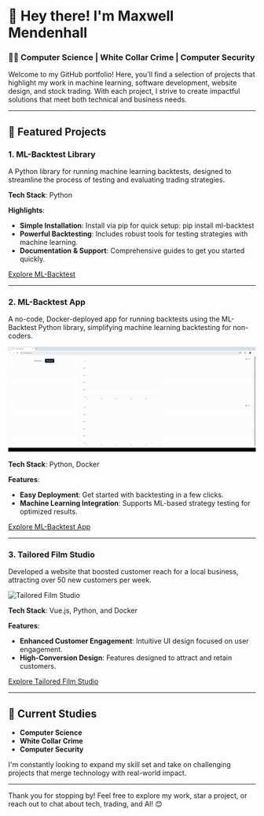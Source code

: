 # 👋 Hey there! I'm Maxwell Mendenhall

### 🧑‍💻 Computer Science | White Collar Crime | Computer Security

Welcome to my GitHub portfolio! Here, you'll find a selection of projects that highlight my work in machine learning, software development, website design, and stock trading. With each project, I strive to create impactful solutions that meet both technical and business needs.

---

## 🚀 Featured Projects

### 1. **ML-Backtest Library**
A Python library for running machine learning backtests, designed to streamline the process of testing and evaluating trading strategies.

**Tech Stack**: Python

**Highlights**:
- **Simple Installation**: Install via pip for quick setup: pip install ml-backtest
- **Powerful Backtesting**: Includes robust tools for testing strategies with machine learning.
- **Documentation & Support**: Comprehensive guides to get you started quickly.

[Explore ML-Backtest](https://github.com/MaxwellMendenhall/ml_backtest)

---

### 2. **ML-Backtest App**
A no-code, Docker-deployed app for running backtests using the ML-Backtest Python library, simplifying machine learning backtesting for non-coders.

![ML-Backtest App Demo](ml-backtest-app-demo.gif)

**Tech Stack**: Python, Docker

**Features**:
- **Easy Deployment**: Get started with backtesting in a few clicks.
- **Machine Learning Integration**: Supports ML-based strategy testing for optimized results.

[Explore ML-Backtest App](https://github.com/MaxwellMendenhall/backtest-with-machine-learning)

---

### 3. **Tailored Film Studio**
Developed a website that boosted customer reach for a local business, attracting over 50 new customers per week.

![Tailored Film Studio](tailored-film-studio.gif)

**Tech Stack**: Vue.js, Python, and Docker

**Features**:
- **Enhanced Customer Engagement**: Intuitive UI design focused on user engagement.
- **High-Conversion Design**: Features designed to attract and retain customers.

[Explore Tailored Film Studio](https://tailoredfilmstudio.com/)

---

## 🌱 Current Studies
- **Computer Science**
- **White Collar Crime**
- **Computer Security**

I'm constantly looking to expand my skill set and take on challenging projects that merge technology with real-world impact.

---

Thank you for stopping by! Feel free to explore my work, star a project, or reach out to chat about tech, trading, and AI! 😊


